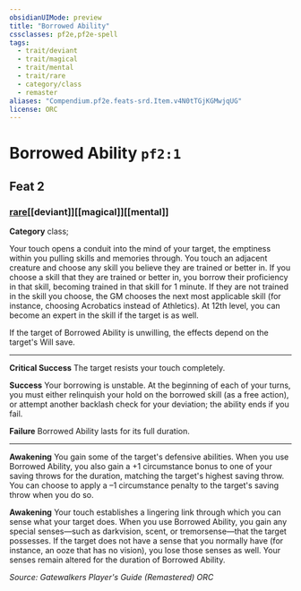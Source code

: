 ```yaml
---
obsidianUIMode: preview
title: "Borrowed Ability"
cssclasses: pf2e,pf2e-spell
tags:
  - trait/deviant
  - trait/magical
  - trait/mental
  - trait/rare
  - category/class
  - remaster
aliases: "Compendium.pf2e.feats-srd.Item.v4N0tTGjKGMwjqUG"
license: ORC
---
```

# Borrowed Ability `pf2:1`
## Feat 2
### [rare](rare "Rare Rarity Trait")[[deviant]][[magical]][[mental]]

**Category** class; 




Your touch opens a conduit into the mind of your target, the emptiness within you pulling skills and memories through. You touch an adjacent creature and choose any skill you believe they are trained or better in. If you choose a skill that they are trained or better in, you borrow their proficiency in that skill, becoming trained in that skill for 1 minute. If they are not trained in the skill you choose, the GM chooses the next most applicable skill (for instance, choosing Acrobatics instead of Athletics). At 12th level, you can become an expert in the skill if the target is as well.

If the target of Borrowed Ability is unwilling, the effects depend on the target's Will save.

* * *

**Critical Success** The target resists your touch completely.

**Success** Your borrowing is unstable. At the beginning of each of your turns, you must either relinquish your hold on the borrowed skill (as a free action), or attempt another backlash check for your deviation; the ability ends if you fail.

**Failure** Borrowed Ability lasts for its full duration.

* * *

**Awakening** You gain some of the target's defensive abilities. When you use Borrowed Ability, you also gain a +1 circumstance bonus to one of your saving throws for the duration, matching the target's highest saving throw. You can choose to apply a –1 circumstance penalty to the target's saving throw when you do so.

**Awakening** Your touch establishes a lingering link through which you can sense what your target does. When you use Borrowed Ability, you gain any special senses—such as darkvision, scent, or tremorsense—that the target possesses. If the target does not have a sense that you normally have (for instance, an ooze that has no vision), you lose those senses as well. Your senses remain altered for the duration of Borrowed Ability.

*Source: Gatewalkers Player's Guide (Remastered)*
*ORC*